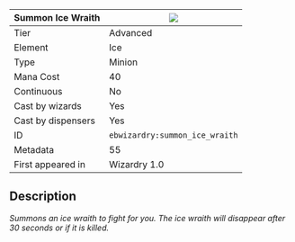 | Summon Ice Wraith |![](https://github.com/Electroblob77/Wizardry/blob/1.12.2/src/main/resources/assets/ebwizardry/textures/spells/summon_ice_wraith.png)|
|---|---|
| Tier | Advanced |
| Element | Ice |
| Type | Minion |
| Mana Cost | 40 |
| Continuous | No |
| Cast by wizards | Yes |
| Cast by dispensers | Yes |
| ID | `ebwizardry:summon_ice_wraith` |
| Metadata | 55 |
| First appeared in | Wizardry 1.0 |
## Description
_Summons an ice wraith to fight for you. The ice wraith will disappear after 30 seconds or if it is killed._